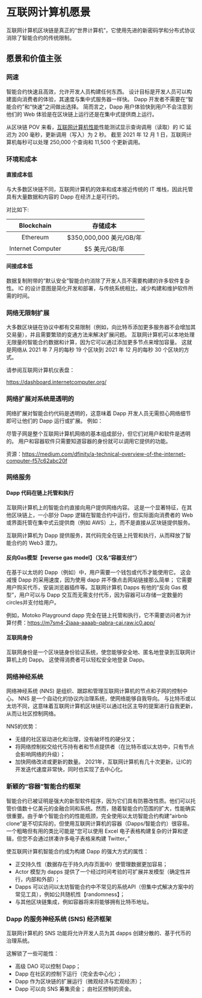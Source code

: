 # 互联网计算机愿景

互联网计算机区块链是真正的“世界计算机”，它使用先进的新密码学和分布式协议消除了智能合约的传统限制。

## 愿景和价值主张

### 网速

智能合约快速且高效，允许开发人员构建任何东西。 设计目标是开发人员可以构建面向消费者的体验，其速度与集中式服务器一样快。 Dapp 开发者不需要在“智能合约”和“快速”之间做出选择。 简而言之，Dapp 用户体验快到用户不会注意到他们的 Web 体验是在区块链上运行还是在集中式提供商上运行。

从区块链 POV 来看，[互联网计算机性能](https://wiki.internetcomputer.org/wiki/Internet_Computer_Performance)性能测试显示查询调用（读取）的 IC 延迟为 200 毫秒，更新调用（写入）为 2 秒。 截至 2021 年 12 月 1 日，互联网计算机每秒可以处理 250,000 个查询和 11,500 个更新调用。

### 环境和成本

#### 直接成本低
与大多数区块链不同，互联网计算机的效率和成本接近传统的 IT 堆栈，因此托管具有大量数据和内容的 Dapp 在经济上是可行的。

对比如下:

|    Blockchain     |        存储成本         |
| :---------------: | :---------------------: |
|     Ethereum      | $350,000,000 美元/GB/年 |
| Internet Computer |      $5 美元/GB/年      |

#### 间接成本低
数据复制附带的“默认安全”智能合约消除了开发人员不需要构建的许多软件复杂性。 IC 的设计意图是简化开发和部署，与传统系统相比，减少构建和维护软件所需的时间。

### 网络无限制扩展
大多数区块链在协议中都有交易限制（例如，向比特币添加更多服务器不会增加其交易量），并且需要繁琐的变通方法来解决扩展问题。 互联网计算机可以本地处理无限量的智能合约数据和计算，因为它可以通过添加更多节点来增加容量。 这就是网络从 2021 年 7 月的每秒 19 个区块到 2021 年 12 月的每秒 30 个区块的方式。

请参阅互联网计算机仪表盘：

https://dashboard.internetcomputer.org/

### 网络扩展对系统是透明的
网络扩展对智能合约代码是透明的，这意味着 Dapp 开发人员无需担心网络细节即可让他们的 Dapp 运行或扩展。 例如：

尽管子网是整个互联网计算机网络的基本组成部分，但它们对用户和软件是透明的。 用户和容器软件只需要知道容器的身份就可以调用它提供的功能。

资源：https://medium.com/dfinity/a-technical-overview-of-the-internet-computer-f57c62abc20f

### 网络服务
#### Dapp 代码在链上托管和执行

互联网计算机上的智能合约直接向用户提供网络内容。 这是一个显著特征，在其他区块链上，一小部分 Dapp 逻辑在智能合约中运行，但实际面向消费者的 Web 或界面托管在集中式云提供商（例如 AWS）上，而不是直接从区块链提供服务。

互联网计算机为 Dapp 提供服务，其代码完全在链上托管和执行，从而释放了智能合约的 Web3 潜力。

#### 反向Gas模型【reverse gas model】（又名“容器支付”）
在基于以太坊的 Dapp（例如）中，用户需要一个钱包或代币才能使用它。 这会减慢 Dapp 的采用速度，因为使用 dapp 并不像点击网站链接那么简单； 它需要用户购买代币，安装浏览器插件等。互联网计算机 Dapps 有他的“反向 Gas 模型”，用户可以与 Dapp 交互而无需支付代币，因为容器可以存储一定数量的circles并支付给用户。

例如，Motoko Playground dapp 完全在链上托管和执行，它不需要访问者为计算付费：https://m7sm4-2iaaa-aaaab-qabra-cai.raw.ic0.app/

#### 互联网身份
互联网身份是一个区块链身份验证系统，使您能够安全地、匿名地登录到互联网计算机上的 Dapp。 这使得消费者可以轻松安全地登录 Dapp。

### 网络神经系统
网络神经系统 (NNS) 是组织、跟踪和管理互联网计算机的节点和子网的控制中心。 NNS 是一个自动化的协议内治理系统，使网络能够自我导向。 与比特币或以太坊不同，这意味着互联网计算机区块链可以通过社区主导的提案进行自我更新，从而让社区控制网络。

NNS的优势：

- 无缝的社区驱动进化和治理，没有破坏性的硬分叉；
- 将网络控制权交给代币持有者和节点提供者（在比特币或以太坊中，只有节点会影响网络的升级）；
- 加快网络改进或更新的数量。 2021年，互联网计算机有几十次更新，让IC的开发迭代速度非常快，同时也实现了去中心化。

### 新颖的“容器”智能合约框架
智能合约已被证明是强大的新型软件程序，因为它们具有防篡改性质。他们可以托管价值数十亿美元的金融合同和系统。然而，随着智能合约范围的扩大，性能确实很重要。由于单个智能合约的性能瓶颈，完全使用以太坊智能合约构建“airbnb clone”是不切实际的，但使用互联网计算机的容器（Dapps/智能合约）很容易。一个粗略但有用的类比可能是“您可以使用 Excel 电子表格构建复杂的计算和逻辑，但您不会通过拼凑许多电子表格来构建 Twitter。”

使互联网计算机智能合约成为构建 Dapp 的强大方式的属性：

- 正交持久性（数据存在于持久内存页面中）使管理数据更加容易；
- Actor 模型为 dapps 提供了一个经过时间考验的可扩展并发模型（确定性并行，内部和外部）；
- Dapps 可以访问以太坊智能合约中不常见的系统API（但集中式解决方案中的常见工具），例如公共随机性【randomness】；
- 与其他区块链集成，例如容器将来将能够拥有比特币地址。

### Dapp 的服务神经系统 (SNS) 经济框架
互联网计算机的 SNS 功能将允许开发人员为其 dapps 创建分散的、基于代币的治理系统。

这解锁了一些可能性：

- 高级 DAO 可以控制 Dapp；
- Dapp 在社区的控制下运行（完全去中心化）；
- Dapp 作为区块链的扩展运行（微观经济与宏观经济）；
- Dapp 可以向 SNS 筹集资金； 由社区控制的资金。